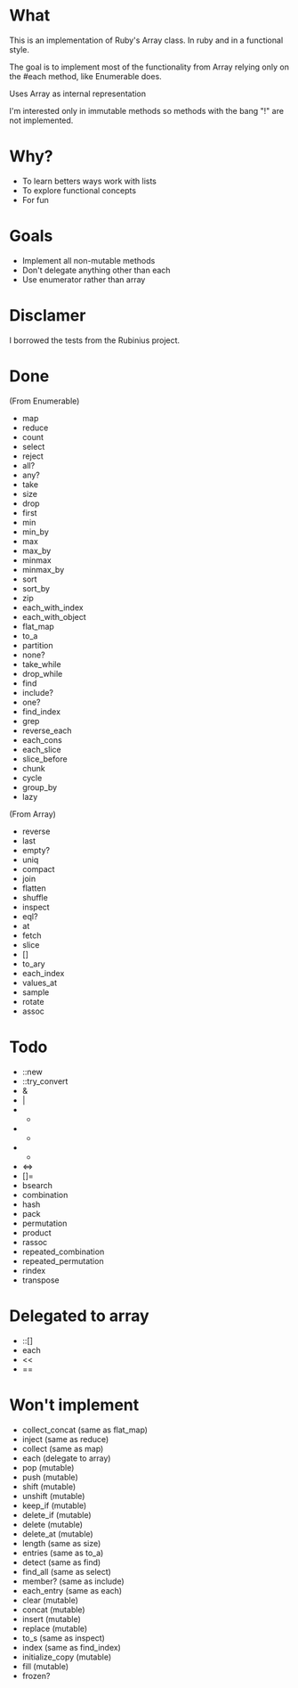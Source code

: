 # What

This is an implementation of Ruby's Array class. In ruby and in a functional style.

The goal is to implement most of the functionality from Array relying only on the #each method,
like Enumerable does.

Uses Array as internal representation

I'm interested only in immutable methods so methods with the bang "!" are not implemented.

# Why?

- To learn betters ways work with lists
- To explore functional concepts
- For fun

# Goals

- Implement all non-mutable methods
- Don't delegate anything other than each
- Use enumerator rather than array

# Disclamer
I borrowed the tests from the Rubinius project.

# Done

(From Enumerable)

- map
- reduce
- count
- select
- reject
- all?
- any?
- take
- size
- drop
- first
- min
- min_by
- max
- max_by
- minmax
- minmax_by
- sort
- sort_by
- zip
- each_with_index
- each_with_object
- flat_map
- to_a
- partition
- none?
- take_while
- drop_while
- find
- include?
- one?
- find_index
- grep
- reverse_each
- each_cons
- each_slice
- slice_before
- chunk
- cycle
- group_by
- lazy

(From Array)

- reverse
- last
- empty?
- uniq
- compact
- join
- flatten
- shuffle
- inspect
- eql?
- at
- fetch
- slice
- []
- to_ary
- each_index
- values_at
- sample
- rotate
- assoc

# Todo

- ::new
- ::try_convert
- &
- |
- *
- +
- -
- <=>
- []=
- bsearch
- combination
- hash
- pack
- permutation
- product
- rassoc
- repeated_combination
- repeated_permutation
- rindex
- transpose


# Delegated to array
- ::[]
- each
- <<
- ==


# Won't implement
- collect_concat (same as flat_map)
- inject (same as reduce)
- collect (same as map)
- each (delegate to array)
- pop (mutable)
- push (mutable)
- shift (mutable)
- unshift (mutable)
- keep_if (mutable)
- delete_if (mutable)
- delete (mutable)
- delete_at (mutable)
- length (same as size)
- entries (same as to_a)
- detect (same as find)
- find_all (same as select)
- member? (same as include)
- each_entry (same as each)
- clear (mutable)
- concat (mutable)
- insert (mutable)
- replace (mutable)
- to_s (same as inspect)
- index (same as find_index)
- initialize_copy (mutable)
- fill (mutable)
- frozen?